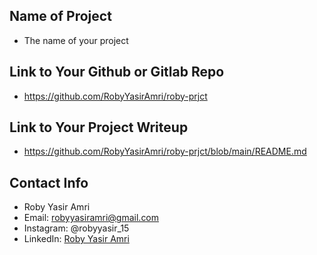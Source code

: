 ## Name of Project 
* The name of your project  

## Link to Your Github or Gitlab Repo
* https://github.com/RobyYasirAmri/roby-prjct

## Link to Your Project Writeup
* https://github.com/RobyYasirAmri/roby-prjct/blob/main/README.md

## Contact Info
* Roby Yasir Amri
* Email: robyyasiramri@gmail.com
* Instagram: @robyyasir_15
* LinkedIn: [Roby Yasir Amri](https://www.linkedin.com/in/roby-yasir-amri-230a81169/)

